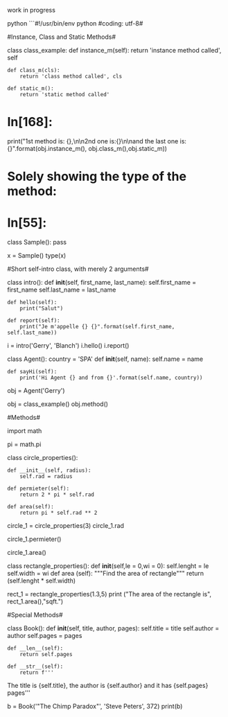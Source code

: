 work in progress

python ```#!/usr/bin/env python
#coding: utf-8#

#Instance, Class and Static Methods#

class class_example:
    def instance_m(self):
        return 'instance method called', self
    
    def class_m(cls):
        return 'class method called', cls

    def static_m():
        return 'static method called'


# In[168]:


print("1st method is: {},\n\n2nd one is:{}\n\nand the last one is:{}".format(obj.instance_m(),
obj.class_m(),obj.static_m))


# Solely showing the type of the method:

# In[55]:


class Sample():
    pass

x = Sample()
type(x)


#Short self-intro class, with merely 2 arguments#

class intro():
    def __init__(self, first_name, last_name):
        self.first_name = first_name
        self.last_name = last_name
        
    def hello(self):
        print("Salut")
        
    def report(self):
        print("Je m'appelle {} {}".format(self.first_name, self.last_name))

i = intro('Gerry', 'Blanch')
i.hello()
i.report()

class Agent():
    country = 'SPA'
    def __init__(self, name):
        self.name = name
    
    def sayHi(self):
        print('Hi Agent {} and from {}'.format(self.name, country))

obj = Agent('Gerry')

obj = class_example()
obj.method()


#Methods#

import math

pi = math.pi

class circle_properties():

    def __init__(self, radius):
        self.rad = radius
        
    def permieter(self):
        return 2 * pi * self.rad
    
    def area(self):
        return pi * self.rad ** 2 

circle_1 = circle_properties(3)
circle_1.rad

circle_1.permieter()

circle_1.area()

class rectangle_properties(): 
    def __init__(self,le = 0,wi = 0): 
        self.lenght = le
        self.width = wi 
    def area (self): 
        """Find the area of rectangle""" 
        return (self.lenght * self.width) 

rect_1 = rectangle_properties(1.3,5) 
print ("The area of the rectangle is", rect_1.area(),"sqft.")


#Special Methods#

class Book():
    def __init__(self, title, author, pages):
        self.title = title
        self.author = author
        self.pages = pages
        
    def __len__(self):
        return self.pages
    
    def __str__(self):
        return f'''
The title is {self.title}, the author is {self.author} and it has {self.pages} pages'''


b = Book('"The Chimp Paradox"', 'Steve Peters', 372)
print(b)
```
